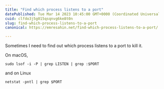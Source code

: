 ```yaml
---
title: "Find which process listens to a port"
datePublished: Tue Mar 14 2023 10:45:00 GMT+0000 (Coordinated Universal Time)
cuid: clfdo3j5g015qsqnvg6ke8t0n
slug: find-which-process-listens-to-a-port
canonical: https://emresahin.net/find-which-process-listens-to-a-port/

---
```


Sometimes I need to find out which process listens to a port to kill it.

On macOS,

    sudo lsof -i -P | grep LISTEN | grep :$PORT
    

and on Linux

    netstat -pntl | grep $PORT